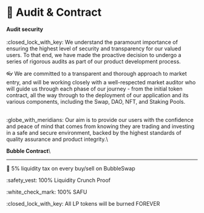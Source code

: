 # 🔐 Audit & Contract

**Audit  security**\
\
:closed\_lock\_with\_key: We understand the paramount importance of ensuring the highest level of security and transparency for our valued users. To that end, we have made the proactive decision to undergo a series of rigorous audits as part of our product development process.

:eyeglasses: We are committed to a transparent and thorough approach to market entry, and will be working closely with a well-respected market auditor who will guide us through each phase of our journey - from the initial token contract, all the way through to the deployment of our application and its various components, including the Swap, DAO, NFT, and Staking Pools.

\
:globe\_with\_meridians: Our aim is to provide our users with the confidence and peace of mind that comes from knowing they are trading and investing in a safe and secure environment, backed by the highest standards of quality assurance and product integrity.\


**Bubble Contract**\
****

:handshake: 5% liquidity tax on every buy/sell on BubbleSwap

:safety\_vest: 100% Liquidity Crunch Proof

:white\_check\_mark: 100% SAFU&#x20;

:closed\_lock\_with\_key: All LP tokens will be burned FOREVER
